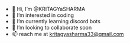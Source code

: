 - 👋 Hi, I’m @KRITAGYaSHARMA
- 👀 I’m interested in coding
- 🌱 I’m currently learning discord bots
- 💞️ I’m looking to collaborate soon
- 📫 reach me at kritagyasharma33@gmail.com

<!---
KRITAGYaSHARMA/KRITAGYaSHARMA is a ✨ special ✨ repository because its `README.md` (this file) appears on your GitHub profile.
You can click the Preview link to take a look at your changes.
--->
